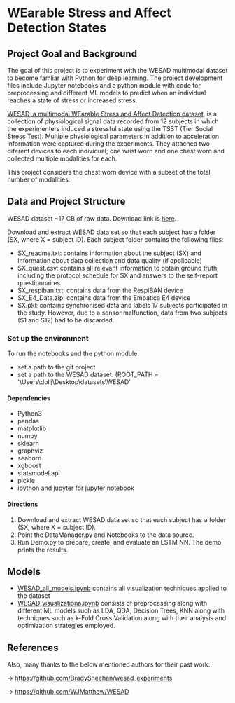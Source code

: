 
# WEarable Stress and Affect Detection States

## Project Goal and Background

The goal of this project is to experiment with the WESAD multimodal dataset to become famliar with Python for deep learning.
The project development files include Jupyter notebooks and a python module with code for preprocessing and different ML models to predict when an individual reaches a state of stress or increased stress.


[WESAD, a multimodal WEarable Stress and Affect Detection dataset](/references), is a collection of physiological signal data recorded from 12 subjects in which the experimenters induced a stressful state using the TSST (Tier Social Stress Test). Multiple physiological parameters in addition to acceleration information were captured during the experiments. They attached two diferent devices to each individual; one wrist worn and one chest worn and collected multiple modalities for each.

This project considers the chest worn device with a subset of the total number
of modalities.

## Data and Project Structure

WESAD dataset ~17 GB of raw data. Download link is [here](https://uni-siegen.sciebo.de/s/pYjSgfOVs6Ntahr/download).


Download and extract WESAD data set so that each subject has a folder (SX, where X = subject ID). Each subject folder contains the following files:

- SX_readme.txt: contains information about the subject (SX) and information about data collection and data quality (if applicable)
- SX_quest.csv: contains all relevant information to obtain ground truth, including the protocol schedule for SX and answers to the self-report questionnaires
- SX_respiban.txt: contains data from the RespiBAN device
- SX_E4_Data.zip: contains data from the Empatica E4 device
- SX.pkl: contains synchronised data and labels
17 subjects participated in the study. However, due to a sensor malfunction, data from two subjects (S1 and S12) had to be discarded.

### Set up the environment
To run the notebooks and the python module:
- set a path to the git project
- set a path to the WESAD dataset. (ROOT_PATH = '\Users\dollj\Desktop\datasets\WESAD\'

####  Dependencies
- Python3 
- pandas
- matplotlib
- numpy
- sklearn
- graphviz
- seaborn
- xgboost
- statsmodel.api
- pickle
- ipython and jupyter for jupyter notebook


#### Directions
 1. Download and extract WESAD data set so that each subject has a folder (SX, where X = subject ID). 
 2. Point the DataManager.py and Notebooks to the data source.
 3. Run Demo.py to prepare, create, and evaluate an LSTM NN. The demo prints the results.


## Models
- [WESAD_all_models.ipynb](https://github.com/dollja/stress-affect-wesad/blob/main/WESAD_all_models.ipynb) contains all visualization techniques applied to the dataset
- [WESAD_visualizationa.ipynb](https://github.com/dollja/stress-affect-wesad/blob/main/WESAD_visualization.ipynb) consists of preprocessing along with different ML models such as LDA, QDA, Decision Trees, KNN along with techniques such as k-Fold Cross Validation along with   their analysis and optimization strategies employed.


## References
Also, many thanks to the below mentioned authors for their past work:

-> https://github.com/BradySheehan/wesad_experiments

-> https://github.com/WJMatthew/WESAD
